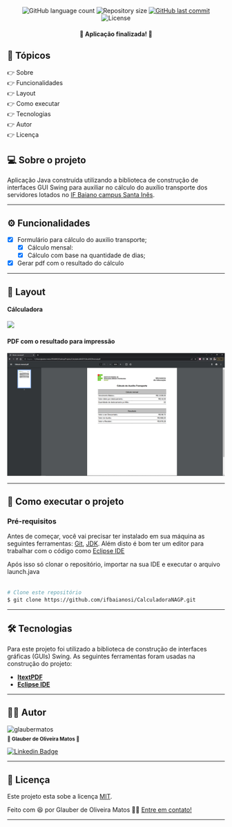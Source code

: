 <p align="center">
  <img alt="GitHub language count" src="https://img.shields.io/github/languages/count/glaubermatos/jobscalc?color=%2304D361&style=flat">

  <img alt="Repository size" src="https://img.shields.io/github/repo-size/glaubermatos/jobscalc?style=flat">
  
  <a href="https://github.com/glaubermatos/jobscalc/commits/master">
    <img alt="GitHub last commit" src="https://img.shields.io/github/last-commit/glaubermatos/jobscalc?style=flat">
  </a>
    
   <img alt="License" src="https://img.shields.io/badge/license-MIT-brightgreen?style=flat">
  
</p>


<h4 align="center"> 
	🚧  Aplicação finalizada! 🚧
</h4>

## 🏁 Tópicos

<p>
 👉<a href="#-sobre-o-projeto" style="text-decoration: none; "> Sobre</a> <br/>
👉<a href="#-funcionalidades" style="text-decoration: none; "> Funcionalidades</a> <br/>
👉<a href="#-layout" style="text-decoration: none"> Layout</a> <br/>
👉<a href="#-como-executar-o-projeto" style="text-decoration: none"> Como executar</a> <br/>
👉<a href="#-tecnologias" style="text-decoration: none"> Tecnologias</a> <br/>
👉<a href="#-autor" style="text-decoration: none"> Autor</a> <br/>
👉<a href="#-user-content--licença" style="text-decoration: none"> Licença</a>

</p>

## 💻 Sobre o projeto

Aplicação Java construída utilizando a biblioteca de construção de interfaces GUI Swing para auxiliar no cálculo do auxílio transporte dos servidores lotados no [IF Baiano campus Santa Inês](https://www.ifbaiano.edu.br/unidades/santaines/).

---

<a name="-funcionalidades"></a>

## ⚙️ Funcionalidades

- [x] Formulário para cálculo do auxilio transporte;
  - [x] Cálculo mensal:
  - [x] Cálculo com base na quantidade de dias;
- [x] Gerar pdf com o resultado do cálculo

---

## 🎨 Layout

#### Cálculadora
<img src="https://github.com/ifbaianosi/assets/blob/main/calculadora-auxilio-transporte/calculadora-aux%C3%ADlio-transporte.PNG" width="800px" />

#### PDF com o resultado para impressão
<img src="https://github.com/ifbaianosi/assets/blob/main/calculadora-auxilio-transporte/pdf-calculo-do-auxilio-transporte.PNG" width="800px"/>


---

## 🚀 Como executar o projeto

### Pré-requisitos

Antes de começar, você vai precisar ter instalado em sua máquina as seguintes ferramentas:
[Git](https://git-scm.com), [JDK](https://openjdk.java.net/).
Além disto é bom ter um editor para trabalhar com o código como [Eclipse IDE](https://www.eclipse.org/downloads/)

Após isso só clonar o repositório, importar na sua IDE e executar o arquivo launch.java

```bash

# Clone este repositório
$ git clone https://github.com/ifbaianosi/CalculadoraNAGP.git

```

---

## 🛠 Tecnologias

Para este projeto foi utilizado a biblioteca de construção de interfaces gráficas (GUIs) Swing.
As seguintes ferramentas foram usadas na construção do projeto:

- **[ItextPDF](https://itextpdf.com/en)**
- **[Eclipse IDE](https://www.eclipse.org/downloads/)**
---

<a name="-autor"></a>

## 🦸‍♂️ **Autor**

<p>
 <img src="https://avatars.githubusercontent.com/u/10993285?v=4" width="150px;" alt="glaubermatos"/>
 <br />
 <sub><strong>🌟 Glauber de Oliveira Matos 🌟</strong></sub>
</p>

[![Linkedin Badge](https://img.shields.io/badge/-linkedin-blue?style=flat&logo=Linkedin&logoColor=white&link=https://www.linkedin.com/in/glaubermatos/)](https://www.linkedin.com/in/glaubermatos/)

---
<a name="-user-content--licença"></a>

## 📝 Licença

Este projeto esta sobe a licença [MIT](./LICENSE).

Feito com :satisfied: por Glauber de Oliveira Matos 👋🏽 [Entre em contato!](https://www.linkedin.com/in/glaubermatos/)

---
